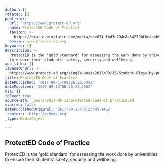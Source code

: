 ```yaml
---
author: []
related: []
publisher:
  url: 'https://www.protect-ed.org'
  name: ProtectED Code of Practice
  favicon: >-
    https://static.wixstatic.com/media/cce674_fbd3e734c8a34279bf6cabab95240db5%7Emv2.jpg/v1/fill/w_32%2Ch_32%2Clg_1%2Cusm_0.66_1.00_0.01/cce674_fbd3e734c8a34279bf6cabab95240db5%7Emv2.jpg
  domain: www.protect-ed.org
keywords: []
description: >-
  ProtectED is the 'gold standard' for assessing the work done by universities
  to ensure their students' safety, security and wellbeing.
app_links: []
isBasedOnUrl: >-
  https://www.protect-ed.org/single-post/2017/09/13/Student-Blogs-My-perspective-on-university-mental-health-services
title: ProtectED Code of Practice
datePublished: '2017-09-13T08:26:25.544Z'
dateModified: '2017-09-13T08:26:23.960Z'
via: {}
inFeed: true
sourcePath: _posts/2017-09-13-protected-code-of-practice.md
starred: false
datePublishedOriginal: '2017-09-13T08:25:45.946Z'
_context: 'http://schema.org'
_type: MediaObject

---
```

<article style=""><h1>ProtectED Code of Practice</h1><p>ProtectED is the 'gold standard' for assessing the work done by universities to ensure their students' safety, security and wellbeing.</p></article>